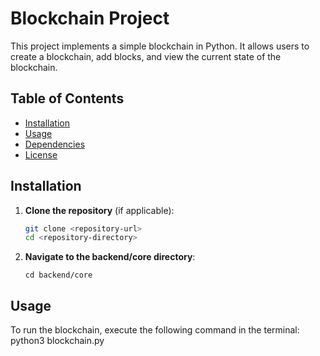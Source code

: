 # Blockchain Project

This project implements a simple blockchain in Python. It allows users to create a blockchain, add blocks, and view the current state of the blockchain.

## Table of Contents
- [Installation](#installation)
- [Usage](#usage)
- [Dependencies](#dependencies)
- [License](#license)

## Installation

1. **Clone the repository** (if applicable):
   ```bash
   git clone <repository-url>
   cd <repository-directory>
   ```
2. **Navigate to the backend/core directory**:
   ```
   cd backend/core
   ```
## Usage

To run the blockchain, execute the following command in the terminal: python3 blockchain.py
